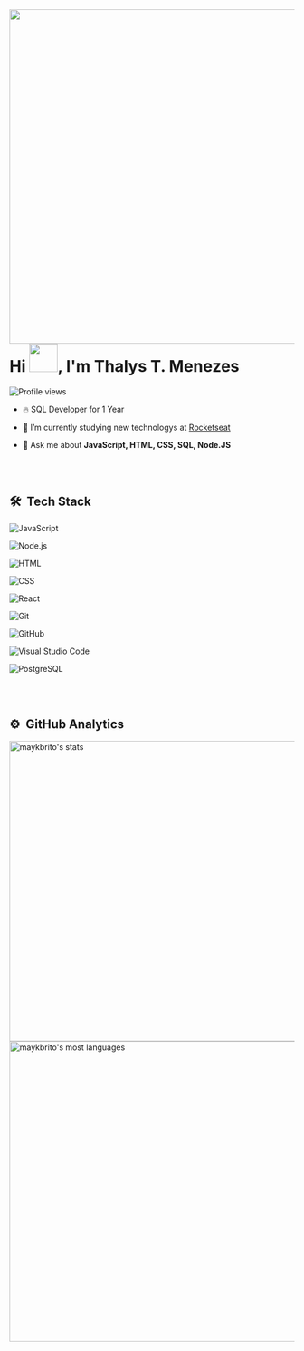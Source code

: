 <img align="right" height="590em" src="https://raw.githubusercontent.com/gist/Thalys-T/e6f5f3c558020871b17bfea031dfb463/raw/1f1d0ddf54c9f7242b04c57c4ccb05ecd87bd5b8/githubcard.svg"/>

<h1 align="left">Hi <img height="50px" width="50px"  src="https://raw.githubusercontent.com/kaueMarques/kaueMarques/master/hi.gif" width="30px">, I'm Thalys T. Menezes</h1>

<p align="left"> <img src="https://komarev.com/ghpvc/?username=Thalys-T&color=yellow" alt="Profile views" /> </p>

- 🔥 SQL Developer for 1 Year

- 🔭 I’m currently studying new technologys at [Rocketseat](https://github.com/Rocketseat)

- 💬 Ask me about **JavaScript, HTML, CSS, SQL, Node.JS**

<br><br>

## 🛠 &nbsp;Tech Stack

![JavaScript](https://img.shields.io/badge/-JavaScript-05122A?style=flat&logo=javascript)&nbsp;

![Node.js](https://img.shields.io/badge/-Node.js-05122A?style=flat&logo=node.js)&nbsp;

![HTML](https://img.shields.io/badge/-HTML-05122A?style=flat&logo=HTML5)&nbsp;

![CSS](https://img.shields.io/badge/-CSS-05122A?style=flat&logo=CSS3&logoColor=1572B6)&nbsp;

![React](https://img.shields.io/badge/-React-05122A?style=flat&logo=react)&nbsp;

![Git](https://img.shields.io/badge/-Git-05122A?style=flat&logo=git)&nbsp;

![GitHub](https://img.shields.io/badge/-GitHub-05122A?style=flat&logo=github)&nbsp;

![Visual Studio Code](https://img.shields.io/badge/-Visual%20Studio%20Code-05122A?style=flat&logo=visual-studio-code&logoColor=007ACC)&nbsp;

![PostgreSQL](https://img.shields.io/badge/-PostgreSQL-05122A?style=flat&logo=postgresql)&nbsp;

<br><br>

## ⚙️ &nbsp;GitHub Analytics

<p align="left">

<img width="530em" src="https://github-readme-stats.vercel.app/api?username=Thalys-T&show_icons=true&theme=vision-friendly-dark" alt="maykbrito's stats"/>

<img width="530em" src="https://github-readme-stats.vercel.app/api/top-langs/?username=Thalys-T&layout=compact&theme=vision-friendly-dark" alt="maykbrito's most languages"/>

</p>

<br><br>


